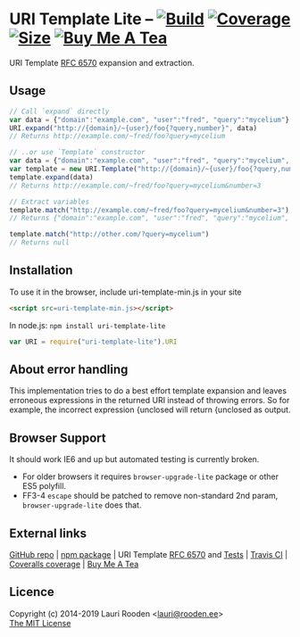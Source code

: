 [1]: https://badgen.net/travis/litejs/uri-template-lite
[2]: https://travis-ci.org/litejs/uri-template-lite
[3]: https://badgen.net/coveralls/c/github/litejs/uri-template-lite
[4]: https://coveralls.io/r/litejs/uri-template-lite
[5]: https://badgen.net/packagephobia/install/uri-template-lite@19.11.0
[6]: https://packagephobia.now.sh/result?p=uri-template-lite
[7]: https://badgen.net/badge/icon/Buy%20Me%20A%20Tea/orange?icon=kofi&label
[8]: https://www.buymeacoffee.com/lauriro

[RFC 6570]: http://tools.ietf.org/html/rfc6570


URI Template Lite &ndash; [![Build][1]][2] [![Coverage][3]][4] [![Size][5]][6] [![Buy Me A Tea][7]][8]
=================

URI Template [RFC 6570][] expansion and extraction.

Usage
-----

```javascript
// Call `expand` directly
var data = {"domain":"example.com", "user":"fred", "query":"mycelium"}
URI.expand("http://{domain}/~{user}/foo{?query,number}", data)
// Returns http://example.com/~fred/foo?query=mycelium

// ..or use `Template` constructor
var data = {"domain":"example.com", "user":"fred", "query":"mycelium", "number": 3}
var template = new URI.Template("http://{domain}/~{user}/foo{?query,number}")
template.expand(data)
// Returns http://example.com/~fred/foo?query=mycelium&number=3

// Extract variables
template.match("http://example.com/~fred/foo?query=mycelium&number=3")
// Returns {"domain":"example.com", "user":"fred", "query":"mycelium", "number": "3"}

template.match("http://other.com/?query=mycelium")
// Returns null
```


Installation
------------

To use it in the browser, include uri-template-min.js in your site

```html
<script src=uri-template-min.js></script>
```

In node.js: `npm install uri-template-lite`

```javascript
var URI = require("uri-template-lite").URI
```


About error handling
--------------------

This implementation tries to do a best effort template expansion
and leaves erroneous expressions in the returned URI
instead of throwing errors.
So for example, the incorrect expression
{unclosed will return {unclosed as output.



Browser Support
---------------

It should work IE6 and up but automated testing is currently broken.

-   For older browsers it requires `browser-upgrade-lite` package
    or other ES5 polyfill.
-   FF3-4 `escape` should be patched to remove non-standard 2nd param,
    `browser-upgrade-lite` does that.



## External links

[GitHub repo](https://github.com/litejs/uri-template-lite) |
[npm package](https://npmjs.org/package/uri-template-lite) |
URI Template [RFC 6570][] and
[Tests](https://github.com/uri-templates/uritemplate-test) |
[Travis CI](https://travis-ci.org/litejs/uri-template-lite) |
[Coveralls coverage](https://coveralls.io/github/litejs/uri-template-lite) |
[Buy Me A Tea][8]


## Licence

Copyright (c) 2014-2019 Lauri Rooden &lt;lauri@rooden.ee&gt;  
[The MIT License](http://lauri.rooden.ee/mit-license.txt)




